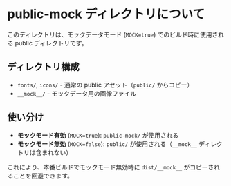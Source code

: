 # public-mock ディレクトリについて

このディレクトリは、モックデータモード (`MOCK=true`) でのビルド時に使用される public ディレクトリです。

## ディレクトリ構成

- `fonts/`, `icons/` - 通常の public アセット（`public/` からコピー）
- `__mock__/` - モックデータ用の画像ファイル

## 使い分け

- **モックモード有効** (`MOCK=true`): `public-mock/` が使用される
- **モックモード無効** (`MOCK=false`): `public/` が使用される（`__mock__` ディレクトリは含まれない）

これにより、本番ビルドでモックモード無効時に `dist/__mock__` がコピーされることを回避できます。